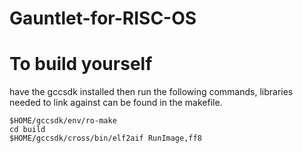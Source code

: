 # Gauntlet-for-RISC-OS

# To build yourself
have the gccsdk installed then run the following commands, libraries needed to link against can be found in the makefile.

    $HOME/gccsdk/env/ro-make
    cd build   
    $HOME/gccsdk/cross/bin/elf2aif RunImage,ff8